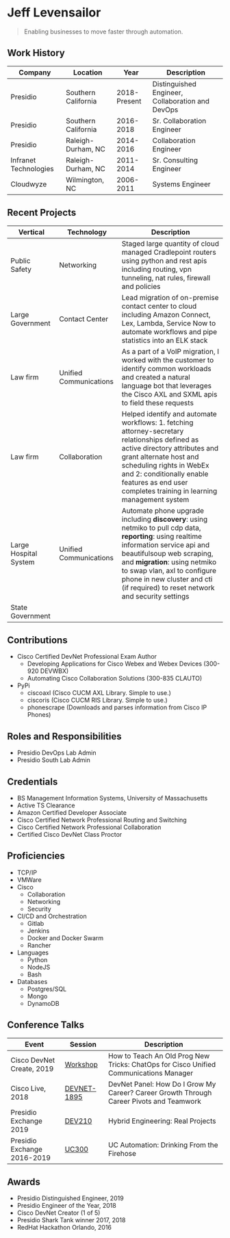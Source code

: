 # Jeff Levensailor

> Enabling businesses to move faster through automation. 

## Work History
| Company | Location | Year | Description |
| ------ | ------ | ------ | ------ |
| Presidio | Southern California | 2018-Present | Distinguished Engineer, Collaboration and DevOps |
| Presidio | Southern California | 2016-2018 | Sr. Collaboration Engineer |
| Presidio | Raleigh-Durham, NC | 2014-2016 | Collaboration Engineer |
| Infranet Technologies | Raleigh-Durham, NC | 2011-2014 | Sr. Consulting Engineer |
| Cloudwyze | Wilmington, NC | 2006-2011 | Systems Engineer |

## Recent Projects
| Vertical | Technology | Description |
| ------ | ------ | ------ |
| Public Safety | Networking |Staged large quantity of cloud managed Cradlepoint routers using python and rest apis including routing, vpn tunneling, nat rules, firewall and policies |
| Large Government | Contact Center  |Lead migration of on-premise contact center to cloud including Amazon Connect, Lex, Lambda, Service Now to automate workflows and pipe statistics into an ELK stack |
| Law firm| Unified Communications |As a part of a VoIP migration, I worked with the customer to identify common workloads and created a natural language bot that leverages the Cisco AXL and SXML apis to field these requests|
| Law firm| Collaboration |Helped identify and automate workflows: 1. fetching attorney-secretary relationships defined as active directory attributes and grant alternate host and scheduling rights in WebEx and 2: conditionally enable features as end user completes training in learning management system |
| Large Hospital System | Unified Communications | Automate phone upgrade including **discovery**: using netmiko to pull cdp data, **reporting**: using realtime information service api and beautifulsoup web scraping, and **migration**: using netmiko to swap vlan, axl to configure phone in new cluster and cti (if required) to reset network and security settings
| State Government| |

## Contributions
- Cisco Certified DevNet Professional Exam Author
  - Developing Applications for Cisco Webex and Webex Devices (300-920 DEVWBX)
  - Automating Cisco Collaboration Solutions (300-835 CLAUTO)
- PyPi
  - ciscoaxl (Cisco CUCM AXL Library. Simple to use.)
  - ciscoris (Cisco CUCM RIS Library. Simple to use.)
  - phonescrape (Downloads and parses information from Cisco IP Phones)

## Roles and Responsibilities
- Presidio DevOps Lab Admin
- Presidio South Lab Admin

## Credentials
- BS Management Information Systems, University of Massachusetts
- Active TS Clearance
- Amazon Certified Developer Associate
- Cisco Certified Network Professional Routing and Switching
- Cisco Certified Network Professional Collaboration
- Certified Cisco DevNet Class Proctor

## Proficiencies
- TCP/IP
- VMWare
- Cisco
  - Collaboration
  - Networking
  - Security
- CI/CD and Orchestration
  - Gitlab
  - Jenkins
  - Docker and Docker Swarm
  - Rancher
- Languages
  - Python
  - NodeJS
  - Bash
- Databases
  - Postgres/SQL
  - Mongo
  - DynamoDB

## Conference Talks
| Event | Session | Description |
| ------ | ------ | ------ |
| Cisco DevNet Create, 2019 | [Workshop][CTCreate] |How to Teach An Old Prog New Tricks: ChatOps for Cisco Unified Communications Manager |
| Cisco Live, 2018 | [DEVNET-1895][CTLive] |DevNet Panel: How Do I Grow My Career? Career Growth Through Career Pivots and Teamwork |
| Presidio Exchange 2019 | [DEV210][CTExchange] |Hybrid Engineering: Real Projects |
| Presidio Exchange 2016-2019 | [UC300][CTExchange] |UC Automation: Drinking From the Firehose |

## Awards
- Presidio Distinguished Engineer, 2019
- Presidio Engineer of the Year, 2018
- Cisco DevNet Creator (1 of 5)
- Presidio Shark Tank winner 2017, 2018
- RedHat Hackathon Orlando, 2016


[CTLive]: <https://www.ciscolive.com/global/on-demand-library.html?#/session/1522770682533001cfEK>
[CTCreate]: <https://developer.cisco.com/devnetcreate/2019/agenda>
[CTExchange]: <https://presidio.com>
